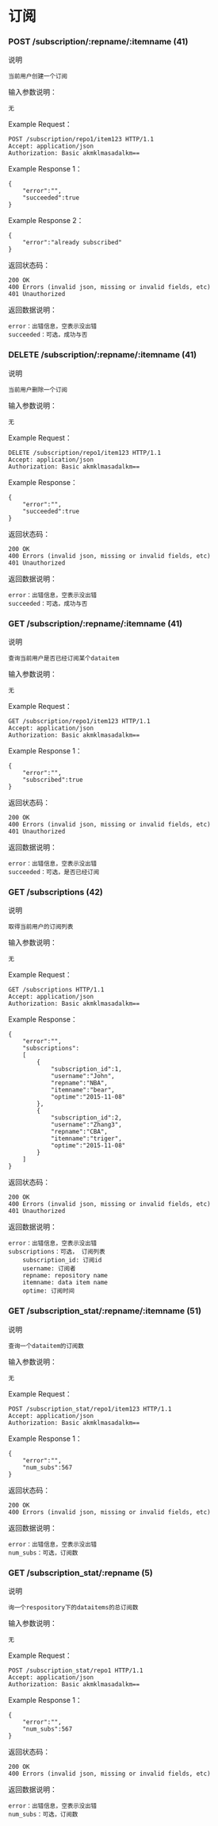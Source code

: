 # 订阅

### POST /subscription/:repname/:itemname (41)

说明

	当前用户创建一个订阅

输入参数说明：
	
	无

Example Request：

	POST /subscription/repo1/item123 HTTP/1.1 
	Accept: application/json
	Authorization: Basic akmklmasadalkm==

Example Response 1：
        
	{
		"error":"",
		"succeeded":true
	}

Example Response 2：
        
	{
		"error":"already subscribed"
	}


返回状态码：

	200 OK
	400 Errors (invalid json, missing or invalid fields, etc) 
	401 Unauthorized

返回数据说明：

	error：出错信息，空表示没出错
	succeeded：可选，成功与否

### DELETE /subscription/:repname/:itemname (41)

说明

	当前用户删除一个订阅

输入参数说明：
	
	无

Example Request：

	DELETE /subscription/repo1/item123 HTTP/1.1 
	Accept: application/json
	Authorization: Basic akmklmasadalkm==

Example Response：
        
	{
		"error":"",
		"succeeded":true
	}


返回状态码：

	200 OK
	400 Errors (invalid json, missing or invalid fields, etc) 
	401 Unauthorized

返回数据说明：

	error：出错信息，空表示没出错
	succeeded：可选，成功与否

### GET /subscription/:repname/:itemname (41)

说明

	查询当前用户是否已经订阅某个dataitem

输入参数说明：
	
	无

Example Request：

	GET /subscription/repo1/item123 HTTP/1.1 
	Accept: application/json
	Authorization: Basic akmklmasadalkm==

Example Response 1：
        
	{
		"error":"",
		"subscribed":true
	}


返回状态码：

	200 OK
	400 Errors (invalid json, missing or invalid fields, etc) 
	401 Unauthorized

返回数据说明：

	error：出错信息，空表示没出错
	succeeded：可选，是否已经订阅

### GET /subscriptions (42)

说明

	取得当前用户的订阅列表

输入参数说明：
	
	无

Example Request：

	GET /subscriptions HTTP/1.1 
	Accept: application/json
	Authorization: Basic akmklmasadalkm==

Example Response：
        
	{
		"error":"",
		"subscriptions":
		[
			{
				"subscription_id":1,
				"username":"John", 
				"repname":"NBA",
				"itemname":"bear",
				"optime":"2015-11-08"
			},
			{
				"subscription_id":2,
				"username":"Zhang3", 
				"repname":"CBA",
				"itemname":"triger",
				"optime":"2015-11-08"
			}
		]
	}


返回状态码：

	200 OK
	400 Errors (invalid json, missing or invalid fields, etc) 
	401 Unauthorized

返回数据说明：

	error：出错信息，空表示没出错
	subscriptions：可选， 订阅列表
		subscription_id: 订阅id
		username: 订阅者
		repname: repository name
		itemname: data item name
		optime: 订阅时间


### GET /subscription_stat/:repname/:itemname (51)

说明

	查询一个dataitem的订阅数

输入参数说明：
	
	无

Example Request：

	POST /subscription_stat/repo1/item123 HTTP/1.1 
	Accept: application/json
	Authorization: Basic akmklmasadalkm==

Example Response 1：
        
	{
		"error":"",
		"num_subs":567
	}


返回状态码：

	200 OK
	400 Errors (invalid json, missing or invalid fields, etc) 

返回数据说明：

	error：出错信息，空表示没出错
	num_subs：可选，订阅数


### GET /subscription_stat/:repname (5)

说明

	询一个respository下的dataitems的总订阅数

输入参数说明：
	
	无

Example Request：

	POST /subscription_stat/repo1 HTTP/1.1 
	Accept: application/json
	Authorization: Basic akmklmasadalkm==

Example Response 1：
        
	{
		"error":"",
		"num_subs":567
	}


返回状态码：

	200 OK
	400 Errors (invalid json, missing or invalid fields, etc) 

返回数据说明：

	error：出错信息，空表示没出错
	num_subs：可选，订阅数





